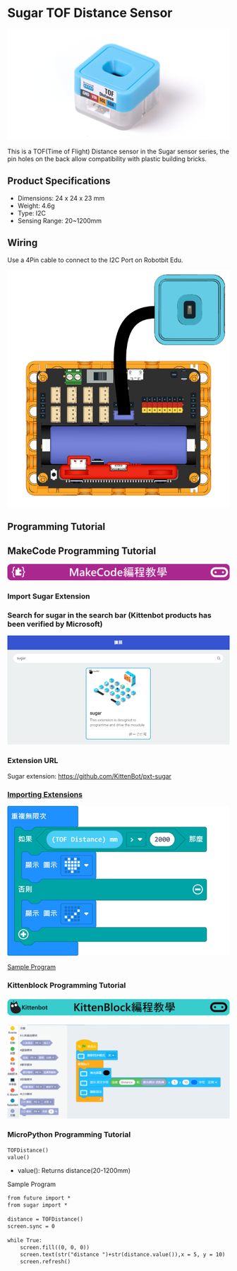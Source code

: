# Sugar TOF Distance Sensor

![](./images/tof1.png)

This is a TOF(Time of Flight) Distance sensor in the Sugar sensor series, the pin holes on the back allow compatibility with plastic building bricks.

## Product Specifications

- Dimensions: 24 x 24 x 23 mm
- Weight: 4.6g
- Type: I2C
- Sensing Range: 20~1200mm

## Wiring

Use a 4Pin cable to connect to the I2C Port on Robotbit Edu.

![](./images/tof_wire.png)

## Programming Tutorial

## MakeCode Programming Tutorial

![](./PWmodules/images/mcbanner.png)

### Import Sugar Extension

### Search for sugar in the search bar (Kittenbot products has been verified by Microsoft)

![](./images/sugar_search.png)

### Extension URL

Sugar extension: https://github.com/KittenBot/pxt-sugar

### [Importing Extensions](../../Makecode/powerBrickMC)

![](./images/tof_mc_code.png)

[Sample Program](https://makecode.microbit.org/_2mxPAzH4FcqV)

### Kittenblock Programming Tutorial

![](./PWmodules/images/kbbanner.png)

![](./images/tof3.png)

### MicroPython Programming Tutorial
  
    TOFDistance()
    value()

- value(): Returns distance(20-1200mm)

Sample Program

    from future import *
    from sugar import *
    
    distance = TOFDistance()
    screen.sync = 0
    
    while True:
        screen.fill((0, 0, 0))
        screen.text(str("distance ")+str(distance.value()),x = 5, y = 10)
        screen.refresh()
